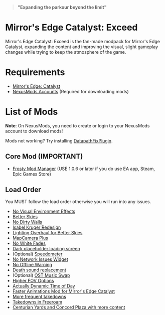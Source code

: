> **"Expanding the parkour beyond the limit"**

# Mirror's Edge Catalyst: Exceed
Mirror's Edge Catalyst: Exceed is the fan-made modpack for Mirror's Edge Catalyst, expanding the content and improving the visual, slight gameplay changes while trying to keep the atmosphere of the game.

# Requirements
* [Mirror's Edge: Catalyst](https://www.ea.com/games/mirrors-edge/mirrors-edge-catalyst)
* [NexusMods Accounts](https://www.nexusmods.com) (Required for downloading mods)

# List of Mods
**Note**: On NexusMods, you need to create or login to your NexusMods account to download mods!

Mods not working? Try installing [DatapathFixPlugin](https://github.com/Dyvinia/DatapathFixPlugin).

## Core Mod (IMPORTANT)
* [Frosty Mod Manager](https://frostytoolsuite.com/downloads.html) (USE 1.0.6 or later if you do use EA app, Steam, Epic Games Store)

## Load Order
You MUST follow the load order otherwise you will run into any issues.

* [No Visual Environment Effects](https://www.nexusmods.com/mirrorsedgecatalyst/mods/73)
* [Better Skies](https://www.nexusmods.com/mirrorsedgecatalyst/mods/39)
* [No Dirty Walls](https://www.nexusmods.com/mirrorsedgecatalyst/mods/54)
* [Isabel Kruger Redesign](https://www.nexusmods.com/mirrorsedgecatalyst/mods/135)
* [Lighting Overhaul for Better Skies](https://www.nexusmods.com/mirrorsedgecatalyst/mods/77)
* [MapCamera Plus](https://www.nexusmods.com/mirrorsedgecatalyst/mods/30)
* [No White Fades](https://www.nexusmods.com/mirrorsedgecatalyst/mods/7)
* [Dark placeholder loading screen](https://www.nexusmods.com/mirrorsedgecatalyst/mods/140)
* (Optional) [Speedometer](https://www.nexusmods.com/mirrorsedgecatalyst/mods/152)
* [No Network Issues Widget](https://www.nexusmods.com/mirrorsedgecatalyst/mods/171)
* [No Offline Warning](https://www.nexusmods.com/mirrorsedgecatalyst/mods/174)
* [Death sound replacement](https://www.nexusmods.com/mirrorsedgecatalyst/mods/134)
* (Optional) [OST Music Swap](https://www.nexusmods.com/mirrorsedgecatalyst/mods/213)
* [Higher FOV Options](https://www.nexusmods.com/mirrorsedgecatalyst/mods/2)
* [Actually Dynamic Time of Day](https://www.nexusmods.com/mirrorsedgecatalyst/mods/91)
* [Faster Animations Mod for Mirror's Edge Catalyst](https://www.nexusmods.com/mirrorsedgecatalyst/mods/121)
* [More frequent takedowns](https://www.nexusmods.com/mirrorsedgecatalyst/mods/34)
* [Takedowns in Freeroam](https://www.nexusmods.com/mirrorsedgecatalyst/mods/44)
* [Centurian Yards and Concord Plaza with more content](https://www.nexusmods.com/mirrorsedgecatalyst/mods/205)